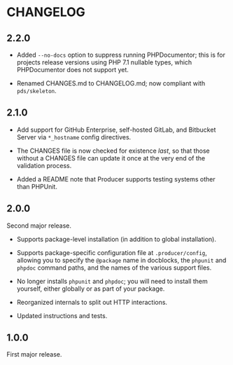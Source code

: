 # CHANGELOG

## 2.2.0

- Added `--no-docs` option to suppress running PHPDocumentor; this is for
  projects release versions using PHP 7.1 nullable types, which PHPDocumentor
  does not support yet.

- Renamed CHANGES.md to CHANGELOG.md; now compliant with `pds/skeleton`.

## 2.1.0

- Add support for GitHub Enterprise, self-hosted GitLab, and Bitbucket Server
via `*_hostname` config directives.

- The CHANGES file is now checked for existence *last*, so that those without
a CHANGES file can update it once at the very end of the validation process.

- Added a README note that Producer supports testing systems other than PHPUnit.

## 2.0.0

Second major release.

- Supports package-level installation (in addition to global installation).

- Supports package-specific configuration file at `.producer/config`, allowing you to specify the `@package` name in docblocks, the `phpunit` and `phpdoc` command paths, and the names of the various support files.

- No longer installs `phpunit` and `phpdoc`; you will need to install them yourself, either globally or as part of your package.

- Reorganized internals to split out HTTP interactions.

- Updated instructions and tests.

## 1.0.0

First major release.

